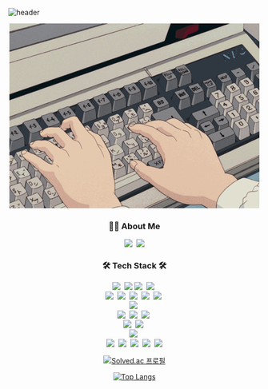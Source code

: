 ![header](https://capsule-render.vercel.app/api?type=waving&color=F8E2CF&height=300&section=header&text=@LJW1126&fontSize=90&animation=fadeIn&fontAlignY=38&desc=Decorate%20GitHub%20Profile%20or%20any%20Repo%20like%20me!&descAlignY=51&descAlign=62)

<div align="center">
  <img src="./images/keyboard.gif"/>
</div>

<h3 align="center">💁‍♂️ About Me </h3>
<p align="center">
  <a href="https://dear-cloud-414.notion.site/fa2d013072fc41c39c7a0cc4ca5eb2e1"><img src="https://img.shields.io/badge/Notion-000000?style=flat-square&logo=Notion&logoColor=white&link=https://dear-cloud-414.notion.site/452d58765f4148d0ac456cbb79ee6612"/></a>&nbsp
  <a href="mailto:leejinwoo1126@gmail.com"><img src="https://img.shields.io/badge/Gmail-d14836?style=flat-square&logo=Gmail&logoColor=white&link=mailto:4855chl@gmail.com"/></a>
</p>

<!--
  1. 주소에 + 는 %2B로 , 공백은 %20으로 치환하기 !
  [사이트 주소]
  1. 배지 아이콘 >> simpleicons.org
     <img src="https://img.shields.io/badge/${메세지}-${배경색 HEX 값}?style=${테두리 속성값}&logo=${로고}&logoColor=${로고 색깔}">
  2. BOJ 프로필 >> https://github.com/mazassumnida/mazassumnida
  3. capsule-render(헤더) >> https://github.com/kyechan99/capsule-render
  4. GitHub Stat >> https://github.com/anuraghazra/github-readme-stats/blob/master/docs/readme_kr.md#themes
-->
<h3 align="center">🛠 Tech Stack 🛠</h3>
<p align="center">
  <img src="https://img.shields.io/badge/Java-007396?style=flat-square&logo=Java&logoColor=white"/>&nbsp 
  <img src="https://img.shields.io/badge/Spring-6DB33F?style=flat-square&logo=Spring&logoColor=white"/>
  <img src="https://img.shields.io/badge/Spring%20Batch-6DB33F?style=flat-square&logo=Spring&logoColor=white"/>&nbsp 
  <img src="https://img.shields.io/badge/Spring%20Boot-6DB33F?style=flat-square&logo=Spring Boot&logoColor=white"/>&nbsp 
  <br/>
  <img src="https://img.shields.io/badge/HTML5-E34F26?style=flat-square&logo=HTML5&logoColor=white"/>&nbsp 
  <img src="https://img.shields.io/badge/CSS3-1572B6?style=flat-square&logo=Css3&logoColor=white"/>&nbsp 
  <img src="https://img.shields.io/badge/Javascript-F9A03C?style=flat-square&logo=javascript&logoColor=white"/>&nbsp 
  <img src="https://img.shields.io/badge/Vue.js-4FC08D?style=flat-square&logo=Vue.js&logoColor=white"/>&nbsp 
  <img src="https://img.shields.io/badge/Vue%20CLI-376F6AB?style=flat-square&logo=Vue.js&logoColor=white"/>&nbsp 
  <br/>
  <img src="https://img.shields.io/badge/Python-3766AB?style=flat-square&logo=Python&logoColor=white"/>&nbsp 
  <br/>
  <img src="https://img.shields.io/badge/Mysql-4479A1?style=flat-square&logo=MySql&logoColor=white"/>&nbsp 
  <img src="https://img.shields.io/badge/MariaDB-003545?style=flat-square&logo=MariaDB&logoColor=white"/>&nbsp 
  <img src="https://img.shields.io/badge/Oracle-F80000?style=flat-square&logo=Oracle&logoColor=white"/>&nbsp
  <br/>
  <img src="https://img.shields.io/badge/Apache-d22128?style=flat-square&logo=Apache&logoColor=white"/>&nbsp
  <img src="https://img.shields.io/badge/Apache%20Tomcat-F9A03C?style=flat-square&logo=Apache%20Tomcat&logoColor=white"/>&nbsp
  <br/>
  <img src="https://img.shields.io/badge/Linux-FF6A00?style=flat-square&logo=Linux&logoColor=white"/>&nbsp
  <br/>
  <img src="https://img.shields.io/badge/Eclipse%20IDE-2C2255?style=flat-square&logo=Eclipse%20IDE&logoColor=white"/>&nbsp
  <img src="https://img.shields.io/badge/VSCode-007ACC?style=flat-square&logo=Visual%20Studio%20Code&logoColor=white"/>&nbsp
  <img src="https://img.shields.io/badge/Git-f05032?style=flat-square&logo=Git&logoColor=white"/>&nbsp
  <img src="https://img.shields.io/badge/GitHub-181717?style=flat-square&logo=GitHub&logoColor=white"/>&nbsp
  <img src="https://img.shields.io/badge/Slack-4a154b?style=flat-square&logo=Slack&logoColor=white"/>
</p>



<div align="center" >
<!--
![Anurag's GitHub stats](https://github-readme-stats.vercel.app/api?username=ljw1126&show_icons=true)
-->
         
[![Solved.ac
프로필](http://mazassumnida.wtf/api/v2/generate_badge?boj=leejinwoo1126)](https://solved.ac/leejinwoo1126)

[![Top Langs](https://github-readme-stats.vercel.app/api/top-langs/?username=ljw1126&layout=compact)](https://github.com/anuraghazra/github-readme-stats)

</div>

